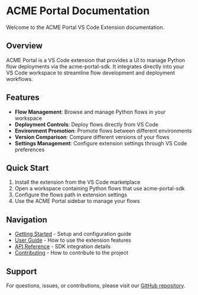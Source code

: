 # ACME Portal Documentation

Welcome to the ACME Portal VS Code Extension documentation.

## Overview

ACME Portal is a VS Code extension that provides a UI to manage Python flow deployments via the acme-portal-sdk. It integrates directly into your VS Code workspace to streamline flow development and deployment workflows.

## Features

- **Flow Management**: Browse and manage Python flows in your workspace
- **Deployment Controls**: Deploy flows directly from VS Code
- **Environment Promotion**: Promote flows between different environments
- **Version Comparison**: Compare different versions of your flows
- **Settings Management**: Configure extension settings through VS Code preferences

## Quick Start

1. Install the extension from the VS Code marketplace
2. Open a workspace containing Python flows that use acme-portal-sdk
3. Configure the flows path in extension settings
4. Use the ACME Portal sidebar to manage your flows

## Navigation

- [Getting Started](user/getting-started.md) - Setup and configuration guide
- [User Guide](user/user-guide.md) - How to use the extension features
- [API Reference](user/api-reference.md) - SDK integration details
- [Contributing](developer/contributing.md) - How to contribute to the project

## Support

For questions, issues, or contributions, please visit our [GitHub repository](https://github.com/blackwhitehere/acme-portal).
